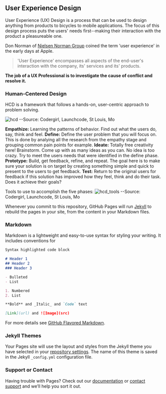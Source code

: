 ## User Experience Design

User Experience (UX) Design is a process that can be used to design anything from products to bicycles to mobile applications.  The focus of this design process puts the users' needs first--making their interaction with the product a pleasureable one.  

Don Norman of [Nielsen Norman Group](https://nngroup.com) coined the term 'user experience' in the early days at Apple.

>'User Experience' encompasses all aspects of the end-user's interaction with the company, its' services and its' products.

**The job of a UX Professional is to investigate the cause of conflict and resolve it.**

### Human-Centered Design
HCD is a framework that follows a hands-on, user-centric approach to problem solving.

![hcd](https://user-images.githubusercontent.com/32137384/48984794-0867a080-f0c6-11e8-9328-e1eab615b36f.png)
--Source: Codergirl, Launchcode, St Louis, Mo

**Empathize:**  Learning the patterns of behavior.  Find out what the users do, say, think and feel.
**Define:**  Define the user problem that you will focus on.  This is done by analying all the research from the empathy stage and grouping common pain points for example.
**Ideate:**  Totally free creativity here!  Brainstorm.  Come up with as many ideas as you can.  No idea is too crazy. Try to meet the users needs that were identified in the define phase.
**Prototype:**  Build, get feedback, refine, and repeat.  The goal here is to make sure your solution is on target by creating something simple and quick to present to the users to get feedback.
**Test:**  Return to the original users for feedback if this solution has improved how they feel, think and do their task.  Does it achieve their goals?

Tools to use to accomplish the five phases:
![hcd_tools](https://user-images.githubusercontent.com/32137384/48984807-38af3f00-f0c6-11e8-9e61-a4f9e1e65f0f.png)
--Source: Codergirl, Launchcode, St Louis, Mo








Whenever you commit to this repository, GitHub Pages will run [Jekyll](https://jekyllrb.com/) to rebuild the pages in your site, from the content in your Markdown files.

### Markdown

Markdown is a lightweight and easy-to-use syntax for styling your writing. It includes conventions for

```markdown
Syntax highlighted code block

# Header 1
## Header 2
### Header 3

- Bulleted
- List

1. Numbered
2. List

**Bold** and _Italic_ and `Code` text

[Link](url) and ![Image](src)
```

For more details see [GitHub Flavored Markdown](https://guides.github.com/features/mastering-markdown/).

### Jekyll Themes

Your Pages site will use the layout and styles from the Jekyll theme you have selected in your [repository settings](https://github.com/sherrischeer/UX_Design/settings). The name of this theme is saved in the Jekyll `_config.yml` configuration file.

### Support or Contact

Having trouble with Pages? Check out our [documentation](https://help.github.com/categories/github-pages-basics/) or [contact support](https://github.com/contact) and we’ll help you sort it out.
